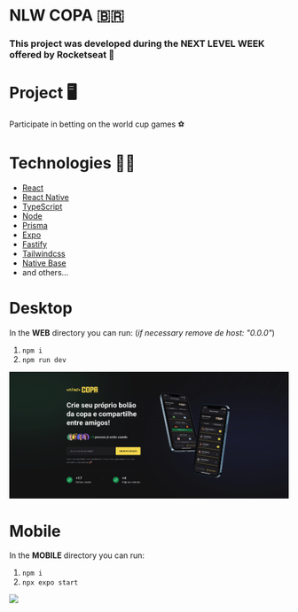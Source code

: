 # NLW COPA 🇧🇷

### This project was developed during the NEXT LEVEL WEEK offered by Rocketseat 🚀

# Project 🖥️


Participate in betting on the world cup games ⚽

# Technologies 👩‍💻

- [React](https://pt-br.reactjs.org/)
- [React Native](https://reactnative.dev/)
- [TypeScript](https://www.typescriptlang.org/docs/)
- [Node](https://nodejs.org/en/docs/)
- [Prisma](https://www.prisma.io/)
- [Expo](https://expo.dev/)
- [Fastify](https://www.fastify.io/)
- [Tailwindcss](https://tailwindcss.com/)
- [Native Base](https://nativebase.io/)
- and others...

# Desktop

In the **WEB** directory you can run: (*if necessary remove de host: "0.0.0"*)

1. `npm i`
2. `npm run dev`

![](web/src/assets/nlw-web.png)

# Mobile

In the **MOBILE** directory you can run:

1. `npm i`
2. `npx expo start`

![](mobile/assets/nlw-mobile.gif)





